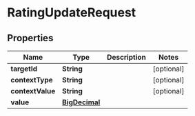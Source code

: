 
# RatingUpdateRequest

## Properties
Name | Type | Description | Notes
------------ | ------------- | ------------- | -------------
**targetId** | **String** |  |  [optional]
**contextType** | **String** |  |  [optional]
**contextValue** | **String** |  |  [optional]
**value** | [**BigDecimal**](BigDecimal.md) |  | 



